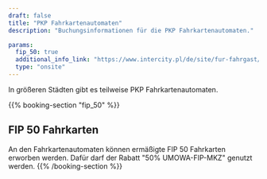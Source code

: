 ```yaml
---
draft: false
title: "PKP Fahrkartenautomaten"
description: "Buchungsinformationen für die PKP Fahrkartenautomaten."

params:
  fip_50: true
  additional_info_link: "https://www.intercity.pl/de/site/fur-fahrgast/informacje/bilety/nowe-biletomaty/informacje-ogolne-de.html"
  type: "onsite"
---
```


In größeren Städten gibt es teilweise PKP Fahrkartenautomaten.

{{% booking-section "fip_50" %}}

## FIP 50 Fahrkarten

An den Fahrkartenautomaten können ermäßigte FIP 50 Fahrkarten erworben werden. Dafür darf der Rabatt "50% UMOWA-FIP-MKZ" genutzt werden.
{{% /booking-section %}}
